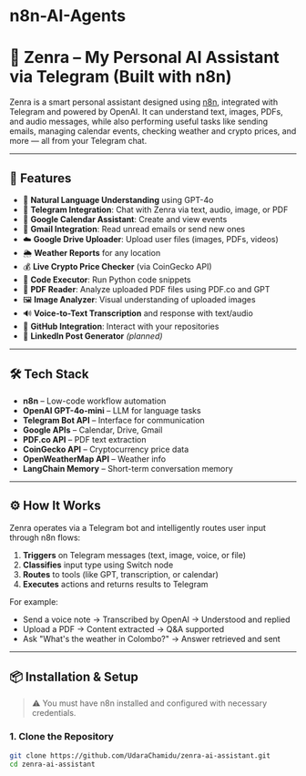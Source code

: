 # n8n-AI-Agents

# 🤖 Zenra – My Personal AI Assistant via Telegram (Built with n8n)

Zenra is a smart personal assistant designed using [n8n](https://n8n.io/), integrated with Telegram and powered by OpenAI. It can understand text, images, PDFs, and audio messages, while also performing useful tasks like sending emails, managing calendar events, checking weather and crypto prices, and more — all from your Telegram chat.

---

## 🚀 Features

- 🧠 **Natural Language Understanding** using GPT-4o
- 💬 **Telegram Integration**: Chat with Zenra via text, audio, image, or PDF
- 📅 **Google Calendar Assistant**: Create and view events
- 📧 **Gmail Integration**: Read unread emails or send new ones
- ☁️ **Google Drive Uploader**: Upload user files (images, PDFs, videos)
- 🌦️ **Weather Reports** for any location
- 💰 **Live Crypto Price Checker** (via CoinGecko API)
- 🐍 **Code Executor**: Run Python code snippets
- 📄 **PDF Reader**: Analyze uploaded PDF files using PDF.co and GPT
- 🖼️ **Image Analyzer**: Visual understanding of uploaded images
- 🔊 **Voice-to-Text Transcription** and response with text/audio
- 📂 **GitHub Integration**: Interact with your repositories
- 🔗 **LinkedIn Post Generator** *(planned)*

---

## 🛠️ Tech Stack

- **n8n** – Low-code workflow automation
- **OpenAI GPT-4o-mini** – LLM for language tasks
- **Telegram Bot API** – Interface for communication
- **Google APIs** – Calendar, Drive, Gmail
- **PDF.co API** – PDF text extraction
- **CoinGecko API** – Cryptocurrency price data
- **OpenWeatherMap API** – Weather info
- **LangChain Memory** – Short-term conversation memory

---

## ⚙️ How It Works

Zenra operates via a Telegram bot and intelligently routes user input through n8n flows:

1. **Triggers** on Telegram messages (text, image, voice, or file)
2. **Classifies** input type using Switch node
3. **Routes** to tools (like GPT, transcription, or calendar)
4. **Executes** actions and returns results to Telegram

For example:
- Send a voice note → Transcribed by OpenAI → Understood and replied
- Upload a PDF → Content extracted → Q&A supported
- Ask "What's the weather in Colombo?" → Answer retrieved and sent

---

## 📦 Installation & Setup

> ⚠️ You must have n8n installed and configured with necessary credentials.

### 1. Clone the Repository

```bash
git clone https://github.com/UdaraChamidu/zenra-ai-assistant.git
cd zenra-ai-assistant
